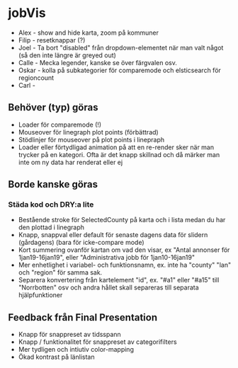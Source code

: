 # jobVis

* Alex - show and hide karta, zoom på kommuner
* Filip - resetknappar (?)
* Joel - Ta bort "disabled" från dropdown-elementet när man valt något (så den inte längre är greyed out)
* Calle - Mecka legender, kanske se över färgvalen osv.
* Oskar - kolla på subkategorier för comparemode och elsticsearch för regioncount
* Carl - 

## Behöver (typ) göras
* Loader för comparemode (!)
* Mouseover för linegraph plot points (förbättrad)
* Stödlinjer för mouseover på plot points i linepraph
* Loader eller förtydligad animation på att en re-render sker när man trycker på en kategori. Ofta är det knapp skillnad och då märker man inte om ny data har renderat eller ej

## Borde kanske göras
### Städa kod och DRY:a lite
* Bestående stroke för SelectedCounty på karta och i lista medan du har den plottad i linegraph
* Knapp, snappval eller default för senaste dagens data för slidern (gårdagens) (bara för icke-compare mode)
* Kort summering ovanför kartan om vad den visar, ex "Antal annonser för 1jan19-16jan19", eller "Administrativa jobb för 1jan10-16jan19"
* Mer enhetlighet i variabel- och funktionsnamn, ex. inte ha "county" "lan" och "region" för samma sak.
* Separera konvertering från kartelement "id", ex. "#a1" eller "#a15" till "Norrbotten" osv och andra hållet skall separeras till separata hjälpfunktioner

## Feedback från Final Presentation
* Knapp för snappreset av tidsspann
* Knapp / funktionalitet för snappreset av categorifilters
* Mer tydligen och intiutiv color-mapping
* Ökad kontrast på länlistan
